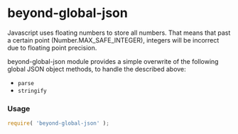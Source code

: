 # beyond-global-json

Javascript uses floating numbers to store all numbers. That means that past a certain point (Number.MAX_SAFE_INTEGER), integers will be incorrect due to floating point precision.

beyond-global-json module provides a simple overwrite of the following global JSON object methods, to handle the described above:
* `parse`
* `stringify`

### Usage

```javascript
require( 'beyond-global-json' );
```
